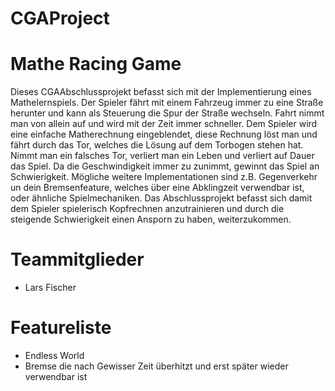 # CGAProject

# Mathe Racing Game
Dieses CGAAbschlussprojekt befasst sich mit der Implementierung eines Mathelernspiels. Der Spieler fährt mit einem Fahrzeug immer zu eine Straße herunter und kann als Steuerung die Spur der Straße wechseln. Fahrt nimmt man von allein auf und wird mit der Zeit immer schneller. Dem Spieler wird eine einfache Matherechnung eingeblendet, diese Rechnung löst man und fährt durch das Tor, welches die Lösung auf dem Torbogen stehen hat. Nimmt man ein falsches Tor, verliert man ein Leben und verliert auf Dauer das Spiel. Da die Geschwindigkeit immer zu zunimmt, gewinnt das Spiel an Schwierigkeit. Mögliche weitere Implementationen sind z.B. Gegenverkehr un dein Bremsenfeature, welches über eine Abklingzeit verwendbar ist, oder ähnliche Spielmechaniken. Das Abschlussprojekt befasst sich damit dem Spieler spielerisch Kopfrechnen anzutrainieren und durch die steigende Schwierigkeit einen Ansporn zu haben, weiterzukommen.

# Teammitglieder
- Lars Fischer

# Featureliste 
- Endless World
- Bremse die nach Gewisser Zeit überhitzt und erst später wieder verwendbar ist
